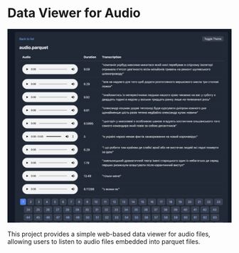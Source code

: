 # Data Viewer for Audio

<img src="./data-viewer-audio.jpg" alt="Data Viewer Audio" width="800">

This project provides a simple web-based data viewer for audio files, allowing users to listen to audio files embedded into parquet files.
